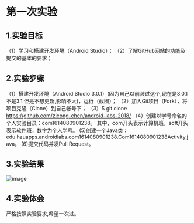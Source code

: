 # 第一次实验
## 1.实验目标
（1）学习和搭建开发环境（Android Studio）；
（2）了解GitHub网站的功能及提交的基本的要求；
 ## 2.实验步骤
（1）搭建开发环境（Android Studio 3.0.1）(因为自己以前装过这个,现在是3.0.1 不是3.1  但是不想更新,影响不大)，运行（截图）；
（2）加入Git项目（Fork），将项目克隆（Clone）到自己帐号下；
（3）$ git clone https://github.com/zicong-chen/android-labs-2018/
（4）创建以学号命名的个人实验目录：com1614080901238。
 其中，com开头表示计算机班，soft开头表示软件班，数字为个人学号。
 (5)创建一个Java类：edu.hzuapps.androidlabs.com1614080901238.Com1614080901238Activity.java。
 (6)提交代码并发Pull Request。
## 3.实验结果
![image](https://github.com/zicong-chen/android-labs-2018/blob/master/com1614080901238/Com1614080901238Activity.PNG)
## 4.实验体会
严格按照实验要求,希望一次过。
